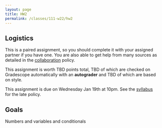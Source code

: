 ```yaml
---
layout: page
title: HW2 
permalink: /classes/111-w22/hw2
---
```


## Logistics

This is a paired assignment, so you should complete it with your assigned partner if you have one. You are also able to get help from many sources as detailed in the [collaboration](collaboration) policy.

This assignment is worth TBD points total, TBD of which are checked on Gradescope automatically with an **autograder** and TBD of which are based on style.

This assignment is due on Wednesday Jan 19th at 10pm. See the [syllabus](syllabus) for the late policy.

## Goals
Numbers and variables and conditionals

